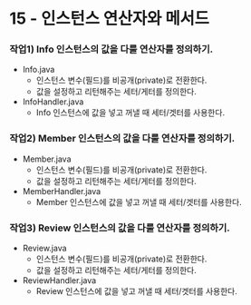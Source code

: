 # 15 - 인스턴스 연산자와 메서드

### 작업1) Info 인스턴스의 값을 다룰 연산자를 정의하기.

- Info.java
    - 인스턴스 변수(필드)를 비공개(private)로 전환한다.
    - 값을 설정하고 리턴해주는 세터/게터를 정의한다.
- InfoHandler.java
   - Info 인스턴스에 값을 넣고 꺼낼 때 세터/겟터를 사용한다.

### 작업2) Member 인스턴스의 값을 다룰 연산자를 정의하기.

- Member.java
    - 인스턴스 변수(필드)를 비공개(private)로 전환한다.
    - 값을 설정하고 리턴해주는 세터/게터를 정의한다.
- MemberHandler.java
   - Member 인스턴스에 값을 넣고 꺼낼 때 세터/겟터를 사용한다.

### 작업3) Review 인스턴스의 값을 다룰 연산자를 정의하기.

- Review.java
    - 인스턴스 변수(필드)를 비공개(private)로 전환한다.
    - 값을 설정하고 리턴해주는 세터/게터를 정의한다.
- ReviewHandler.java
   - Review 인스턴스에 값을 넣고 꺼낼 때 세터/겟터를 사용한다.
